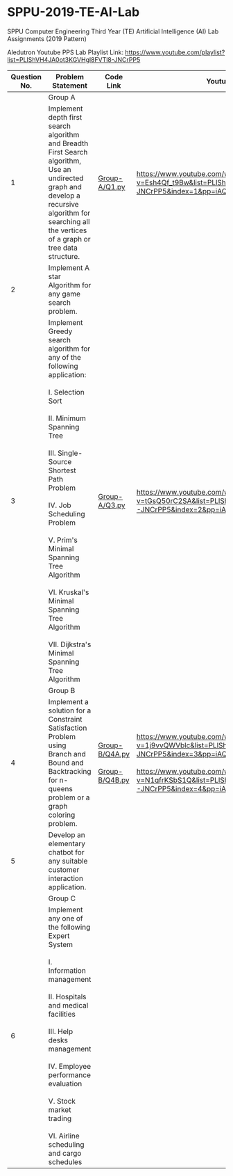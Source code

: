 # SPPU-2019-TE-AI-Lab
SPPU Computer Engineering Third Year (TE) Artificial Intelligence (AI) Lab Assignments (2019 Pattern)

Aledutron Youtube PPS Lab Playlist Link: https://www.youtube.com/playlist?list=PLlShVH4JA0ot3KGVHgl8FVTl8-JNCrPP5

| Question No. | Problem Statement | Code Link | Youtube Link |
|---|---|---|---|
|  | Group A |  |  |
| 1 | Implement depth first search algorithm and Breadth First Search algorithm, Use an undirected graph and develop a recursive algorithm for searching all the vertices of a graph or tree data structure. | [Group-A/Q1.py](Group-A/Q1.py) | https://www.youtube.com/watch?v=Esh4Qf_t9Bw&list=PLlShVH4JA0ot3KGVHgl8FVTl8-JNCrPP5&index=1&pp=iAQB |
| 2 | Implement A star Algorithm for any game search problem. |  |  |
| 3 | Implement Greedy search algorithm for any of the following application:<br><br>I. Selection Sort<br><br>II. Minimum Spanning Tree<br><br>III. Single-Source Shortest Path Problem<br><br>IV. Job Scheduling Problem<br><br>V. Prim's Minimal Spanning Tree Algorithm<br><br>VI. Kruskal's Minimal Spanning Tree Algorithm<br><br>VII. Dijkstra's Minimal Spanning Tree Algorithm | [Group-A/Q3.py](Group-A/Q3.py) | https://www.youtube.com/watch?v=tGsQ50rC2SA&list=PLlShVH4JA0ot3KGVHgl8FVTl8-JNCrPP5&index=2&pp=iAQB |
|  | Group B |  |  |
| 4 | Implement a solution for a Constraint Satisfaction Problem using Branch and Bound and Backtracking for n-queens problem or a graph coloring problem. | [Group-B/Q4A.py](Group-B/Q4A.py)<br><br>[Group-B/Q4B.py](Group-B/Q4B.py) | https://www.youtube.com/watch?v=1j9vvQWVblc&list=PLlShVH4JA0ot3KGVHgl8FVTl8-JNCrPP5&index=3&pp=iAQB<br><br>https://www.youtube.com/watch?v=N1qfrKSbS1Q&list=PLlShVH4JA0ot3KGVHgl8FVTl8-JNCrPP5&index=4&pp=iAQB |
| 5 | Develop an elementary chatbot for any suitable customer interaction application. |  |  |
|  | Group C |  |  |
| 6 | Implement any one of the following Expert System<br><br>I. Information management<br><br>II. Hospitals and medical facilities<br><br>III. Help desks management<br><br>IV. Employee performance evaluation<br><br>V. Stock market trading<br><br>VI. Airline scheduling and cargo schedules |  |  |
